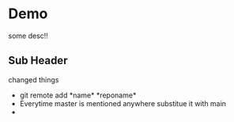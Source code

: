 # Demo
some desc!!

## Sub Header

changed things

<ul>
<li>git remote add *name* *reponame*</li>
<li>Everytime master is mentioned anywhere substitue it with main</li>
<li></li>
</ul>